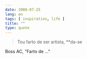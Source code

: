 ```yaml
---
date: 2008-07-25
lang: en
tags: [ inspiration, life ]
title: ""
type: quote
---
```


> Tou farto de ser artista, \*\*da-se

Boss AC, "Farto de ..."

